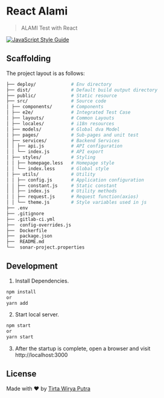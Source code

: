 # React Alami

> ALAMI Test with React

[![JavaScript Style Guide](https://img.shields.io/badge/code_style-standard-brightgreen.svg)](https://standardjs.com)

## Scaffolding

The project layout is as follows:
```bash
├── deploy/             # Env directory
├── dist/               # Default build output directory
├── public/             # Static resource
├── src/                # Source code
│ ├── components/       # Components
│ ├── e2e/              # Integrated Test Case
│ ├── layouts/          # Common Layouts
│ ├── locales/          # i18n resources
│ ├── models/           # Global dva Model
│ ├── pages/            # Sub-pages and unit test
│ ├── services/         # Backend Services
│ │ ├── api.js          # API configuration
│ │ └── index.js        # API export
│ ├── styles/           # Styling
│ │ ├── homepage.less   # Homepage style
│ │ └── index.less      # Global style
│ ├── utils/            # Utility
│ │ ├── config.js       # Application configuration
│ │ ├── constant.js     # Static constant
│ │ ├── index.js        # Utility methods
│ │ ├── request.js      # Request function(axios)
│ │ └── theme.js        # Style variables used in js  
├── .env                    
├── .gitignore          
├── .gitlab-ci.yml     
├──  config-overrides.js         
├──  Dockerfile
├──  package.json        
├──  README.md            
└──  sonar-project.properties   
```

## Development

1. Install Dependencies.

```bash
npm install
or
yarn add
```

2. Start local server.

```bash
npm start
or
yarn start
```

3. After the startup is complete, open a browser and visit http://localhost:3000

## License

  Made with :heart: by [Tirta Wirya Putra](https://github.com/raynormw)
